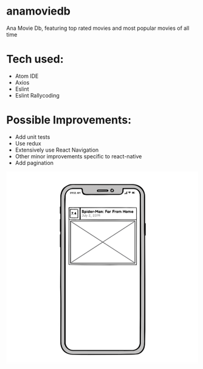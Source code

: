 # anamoviedb
Ana Movie Db, featuring top rated movies and most popular movies of all time

# Tech used:
* Atom IDE
* Axios
* Eslint
* Eslint Rallycoding

# Possible Improvements:
* Add unit tests
* Use redux
* Extensively use React Navigation
* Other minor improvements specific to react-native
* Add pagination

![Screenshot](https://github.com/donaldking/anamoviedb/blob/master/Screenshot%202019-07-24%2000.16.32.png)
